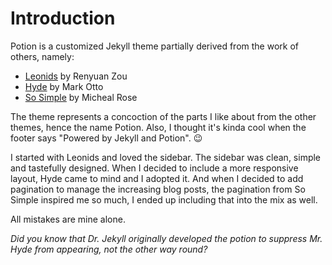 # Introduction

Potion is a customized Jekyll theme partially derived from the work of others,
namely:

* [Leonids](https://github.com/renyuanz/leonids) by Renyuan Zou
* [Hyde](https://github.com/poole/hyde) by Mark Otto
* [So Simple](https://github.com/mmistakes/so-simple-theme) by Micheal Rose

The theme represents a concoction of the parts I like about from the other
themes, hence the name Potion. Also, I thought it's kinda cool when
the footer says "Powered by Jekyll and Potion". :wink:

I started with Leonids and loved the sidebar. The sidebar was clean,
simple and tastefully designed. When I decided to include a more responsive
layout, Hyde came to mind and I adopted it. And when I decided to add
pagination to manage the increasing blog posts, the pagination from So Simple 
inspired me so much, I ended up including that into the mix as well.

All mistakes are mine alone.

_Did you know that Dr. Jekyll originally developed the
potion to suppress Mr. Hyde from appearing, not the other way round?_
